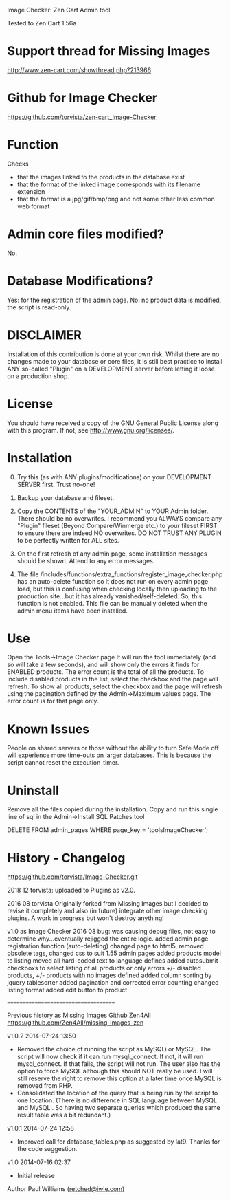 Image Checker: Zen Cart Admin tool

Tested to Zen Cart 1.56a

Support thread for Missing Images
=================================
http://www.zen-cart.com/showthread.php?213966

Github for Image Checker
=================================
https://github.com/torvista/zen-cart_Image-Checker

Function
========
Checks 
- that the images linked to the products in the database exist
- that the format of the linked image corresponds with its filename extension
- that the format is a jpg/gif/bmp/png and not some other less common web format

Admin core files modified?
=========================
No.

Database Modifications?
======================
Yes: for the registration of the admin page.
No: no product data is modified, the script is read-only.

DISCLAIMER
==========
Installation of this contribution is done at your own risk.
Whilst there are no changes made to your database or core files, it is still best practice to install ANY so-called "Plugin" on a DEVELOPMENT server before letting it loose on a production shop.

License
========
You should have received a copy of the GNU General Public License along with this program.  If not, see <http://www.gnu.org/licenses/>.

Installation
============
0) Try this (as with ANY plugins/modifications) on your DEVELOPMENT SERVER first. Trust no-one!

1) Backup your database and fileset.
2) Copy the CONTENTS of the "YOUR_ADMIN" to YOUR Admin folder. There should be no overwrites.
I recommend you ALWAYS compare any "Plugin" fileset (Beyond Compare/Winmerge etc.) to your fileset FIRST to ensure there are indeed NO overwrites.
DO NOT TRUST ANY PLUGIN to be perfectly written for ALL sites.
3) On the first refresh of any admin page, some installation messages should be shown. Attend to any error messages.
4) The file 
/includes/functions/extra_functions/register_image_checker.php
has an auto-delete function so it does not run on every admin page load, but this is confusing when checking locally then uploading to the production site...but it has already vanished/self-deleted. So, this function is not enabled.
This file can be manually deleted when the admin menu items have been installed.

Use
===
Open the Tools->Image Checker page
It will run the tool immediately (and so will take a few seconds),  and will show only the errors it finds for ENABLED products. The error count is the total of all the products.
To include disabled products in the list, select the checkbox and the page will refresh.
To show all products, select the checkbox and the page will refresh using the pagination defined by the Admin->Maximum values page.  The error count is for that page only.

Known Issues
============
People on shared servers or those without the ability to turn Safe Mode off will experience more time-outs on larger databases. This is because the script cannot reset the execution_timer.

Uninstall
=========
Remove all the files copied during the installation.
Copy and run this single line of sql in the Admin->Install SQL Patches tool

DELETE FROM admin_pages WHERE page_key = 'toolsImageChecker';

History - Changelog
===================
https://github.com/torvista/Image-Checker.git

2018 12 torvista: uploaded to Plugins as v2.0.

2016 08 torvista
Originally forked from Missing Images but I decided to revise it completely and also (in future) integrate other image checking plugins.
A work in progress but won't destroy anything!

v1.0 as Image Checker 2016 08
  bug: was causing debug files, not easy to determine why...eventually rejigged the entire logic.
  added admin page registration function (auto-deleting)
	changed page to html5, removed obsolete tags, changed css to suit 1.55 admin pages
	added products model to listing
	moved all hard-coded text to language defines
	added autosubmit checkboxs to select listing of all products or only errors +/- disabled products, +/- products with no images defined
	added column sorting by jquery tablesorter
	added pagination and corrected error counting
	changed listing format
	added edit button to product

	===================================
Previous history as Missing Images
Github Zen4All
https://github.com/Zen4All/missing-images-zen

v1.0.2	2014-07-24 13:50
  * Removed the choice of running the script as MySQLi or MySQL. The script 
    will now check if it can run mysqli_connect. If not, it will run 
    mysql_connect. If that fails, the script will not run. The user also
    has the option to force MySQL although this should NOT really be used. I
    will still reserve the right to remove this option at a later time once
    MySQL is removed from PHP.
  * Consolidated the location of the query that is being run by the script to
    one location. (There is no difference in SQL language between MySQL and 
    MySQLi. So having two separate queries which produced the same result table
    was a bit redundant.)

v1.0.1	2014-07-24 12:58
  * Improved call for database_tables.php as suggested by lat9. 
    Thanks for the code suggestion.

v1.0	2014-07-16 02:37
  * Initial release

Author
Paul Williams (retched@iwle.com)




